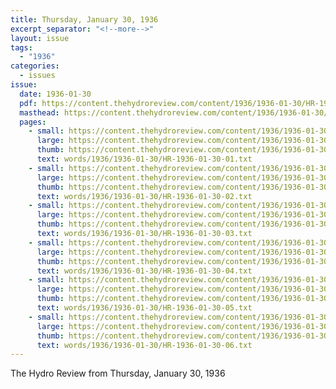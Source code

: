 ```yaml
---
title: Thursday, January 30, 1936
excerpt_separator: "<!--more-->"
layout: issue
tags:
  - "1936"
categories:
  - issues
issue:
  date: 1936-01-30
  pdf: https://content.thehydroreview.com/content/1936/1936-01-30/HR-1936-01-30.pdf
  masthead: https://content.thehydroreview.com/content/1936/1936-01-30/masthead/HR-1936-01-30.jpg
  pages:
    - small: https://content.thehydroreview.com/content/1936/1936-01-30/small/HR-1936-01-30-01.jpg
      large: https://content.thehydroreview.com/content/1936/1936-01-30/large/HR-1936-01-30-01.jpg
      thumb: https://content.thehydroreview.com/content/1936/1936-01-30/thumbnails/HR-1936-01-30-01.jpg
      text: words/1936/1936-01-30/HR-1936-01-30-01.txt
    - small: https://content.thehydroreview.com/content/1936/1936-01-30/small/HR-1936-01-30-02.jpg
      large: https://content.thehydroreview.com/content/1936/1936-01-30/large/HR-1936-01-30-02.jpg
      thumb: https://content.thehydroreview.com/content/1936/1936-01-30/thumbnails/HR-1936-01-30-02.jpg
      text: words/1936/1936-01-30/HR-1936-01-30-02.txt
    - small: https://content.thehydroreview.com/content/1936/1936-01-30/small/HR-1936-01-30-03.jpg
      large: https://content.thehydroreview.com/content/1936/1936-01-30/large/HR-1936-01-30-03.jpg
      thumb: https://content.thehydroreview.com/content/1936/1936-01-30/thumbnails/HR-1936-01-30-03.jpg
      text: words/1936/1936-01-30/HR-1936-01-30-03.txt
    - small: https://content.thehydroreview.com/content/1936/1936-01-30/small/HR-1936-01-30-04.jpg
      large: https://content.thehydroreview.com/content/1936/1936-01-30/large/HR-1936-01-30-04.jpg
      thumb: https://content.thehydroreview.com/content/1936/1936-01-30/thumbnails/HR-1936-01-30-04.jpg
      text: words/1936/1936-01-30/HR-1936-01-30-04.txt
    - small: https://content.thehydroreview.com/content/1936/1936-01-30/small/HR-1936-01-30-05.jpg
      large: https://content.thehydroreview.com/content/1936/1936-01-30/large/HR-1936-01-30-05.jpg
      thumb: https://content.thehydroreview.com/content/1936/1936-01-30/thumbnails/HR-1936-01-30-05.jpg
      text: words/1936/1936-01-30/HR-1936-01-30-05.txt
    - small: https://content.thehydroreview.com/content/1936/1936-01-30/small/HR-1936-01-30-06.jpg
      large: https://content.thehydroreview.com/content/1936/1936-01-30/large/HR-1936-01-30-06.jpg
      thumb: https://content.thehydroreview.com/content/1936/1936-01-30/thumbnails/HR-1936-01-30-06.jpg
      text: words/1936/1936-01-30/HR-1936-01-30-06.txt
---
```


The Hydro Review from Thursday, January 30, 1936

<!--more-->

